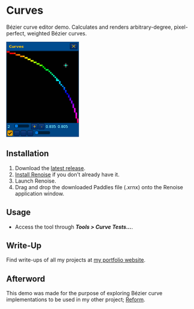 # Curves

Bézier curve editor demo. Calculates and renders arbitrary-degree, pixel-perfect, weighted Bézier curves.

![Curves Demo](Artwork/curves-demo.apng)

## Installation
1. Download the [latest release](https://github.com/M-O-Marmalade/Curves/releases/download/V0.1.1/mom.MOMarmalade.Curves-V0.1.1-R3.3-L6.1.xrnx).
2. [Install Renoise](https://www.renoise.com/download) if you don't already have it.
3. Launch Renoise.
4. Drag and drop the downloaded Paddles file (.xrnx) onto the Renoise application window.

## Usage
- Access the tool through ***Tools > Curve Tests...***.

## Write-Up
Find write-ups of all my projects at [my portfolio website](https://jamesgraham.dev).

## Afterword
This demo was made for the purpose of exploring Bézier curve implementations to be used in my other project; [Reform](https://www.github.com/m-o-marmalade/reform).
